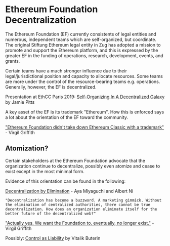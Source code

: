 # Ethereum Foundation Decentralization

The Ethereum Foundation (EF) currently consistents of legal entities and numerous, independent teams which are self-organized, but coordinate. The original Stiftung Ethereum legal entity in Zug has adopted a mission to promote and support the Ethereum platform, and this is expressed by the greater EF in the funding of operations, research, development, events, and grants.

Certain teams have a much stronger influence due to their legal/jurisdictional position and capacity to allocate resources. Some teams are more under the control of the resource-bearing teams e.g. operations. Generally, however, the EF is decentralized.

Presentation at EthCC Paris 2019: [Self-Organizing In A Decentralized Galaxy](https://jpitts.github.io/ethcc-2019-self-organizing-presentation/) by Jamie Pitts

A key asset of the EF is its trademark "Ethereum". How this is enforced says a lot about the orientation of the EF toward the community.

["Ethereum Foundation didn't take down Ethereum Classic with a trademark"](https://twitter.com/virgilgr/status/1122849831511138304) - Virgil Griffith

## Atomization?

Certain stakeholders at the Ethereum Foundation advocate that the organization continue to decentralize, possibly even atomize and cease to exist except in the most minimal form.

Evidence of this orientation can be found in the following:

[Decentralization by Elimination](https://www.decentralizedweb.net/videos/talk-decentralization-by-elimination/) - Aya Miyaguchi and Albert Ni

```"Decentralization has become a buzzword. A marketing gimmick. Without the elimination of centralized authorities, there cannot be true decentralization. How does an organization eliminate itself for the better future of the decentralized web?"```

["Actually yes.  We want the Foundation to, eventually, no longer exist."](https://twitter.com/virgilgr/status/1123751096068055041) - Virgil Griffith

Possibly: [Control as Liability](https://vitalik.ca/general/2019/05/09/control_as_liability.html) by Vitalik Buterin
